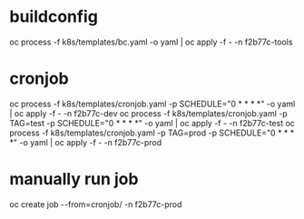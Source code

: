 

# buildconfig
oc process -f k8s/templates/bc.yaml -o yaml | oc apply -f - -n f2b77c-tools
# cronjob
oc process -f k8s/templates/cronjob.yaml -p SCHEDULE="0 * * * *" -o yaml | oc apply -f - -n f2b77c-dev
oc process -f k8s/templates/cronjob.yaml -p TAG=test -p SCHEDULE="0 * * * *" -o yaml | oc apply -f - -n f2b77c-test
oc process -f k8s/templates/cronjob.yaml -p TAG=prod -p SCHEDULE="0 * * * *" -o yaml | oc apply -f - -n f2b77c-prod
# manually run job
oc create job --from=cronjob/<cronjob-name> <job-name> -n f2b77c-prod
